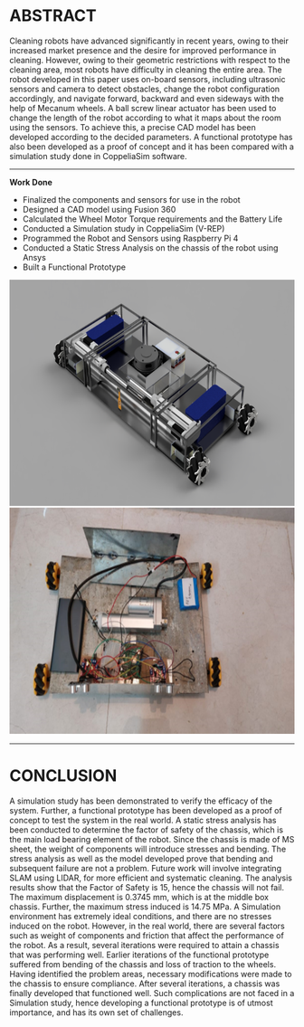 # ABSTRACT

Cleaning robots have advanced significantly in recent years, owing to their increased market presence and the desire for improved performance in cleaning. However, owing to their geometric restrictions with respect to the cleaning area, most robots have difficulty in cleaning the entire area. The robot developed in this paper uses on-board sensors, including ultrasonic sensors and camera to detect obstacles, change the robot configuration accordingly, and navigate forward, backward and even sideways with the help of Mecanum wheels. A ball screw linear actuator has been used to change the length of the robot according to what it maps about the room using the sensors. To achieve this, a precise CAD model has been developed according to the decided parameters. A functional prototype has also been developed as a proof of concept and it has been compared with a simulation study done in CoppeliaSim software.

---

**Work Done**

* Finalized the components and sensors for use in the robot
* Designed a CAD model using Fusion 360
* Calculated the Wheel Motor Torque requirements and the Battery Life
* Conducted a Simulation study in CoppeliaSim (V-REP)
* Programmed the Robot and Sensors using Raspberry Pi 4
* Conducted a Static Stress Analysis on the chassis of the robot using Ansys
* Built a Functional Prototype


<div style="text-align:center">
<img src="resizeableRobotRender.png" alt="cleaning_robot" style="width:600px;height:400px;">
</div>
<div style="text-align:center">
<img src="resizeableRobot_Prototype.png" alt="cleaning_robot" style="width:600px;height:400px;">
</div>

---

# CONCLUSION

A simulation study has been demonstrated to verify the efficacy of the system. Further, a functional prototype has been developed as a proof of concept to test the system in the real world. A static stress analysis has been conducted to determine the factor of safety of the chassis, which is the main load bearing element of the robot. Since the chassis is made of MS sheet, the weight of components will introduce stresses and bending. The stress analysis as well as the model developed prove that bending and subsequent failure are not a problem. Future work will involve integrating SLAM using LIDAR, for more efficient and systematic cleaning.
The analysis results show that the Factor of Safety is 15, hence the chassis will not fail. The maximum displacement is 0.3745 mm, which is at the middle box chassis. Further, the maximum stress induced is 14.75 MPa.
A Simulation environment has extremely ideal conditions, and there are no stresses induced on the robot. However, in the real world, there are several factors such as weight of components and friction that affect the performance of the robot. As a result, several iterations were required to attain a chassis that was performing well. Earlier iterations of the functional prototype suffered from bending of the chassis and loss of traction to the wheels. Having identified the problem areas, necessary modifications were made to the chassis to ensure compliance. After several iterations, a chassis was finally developed that functioned well. Such complications are not faced in a Simulation study, hence developing a functional prototype is of utmost importance, and has its own set of challenges. 
